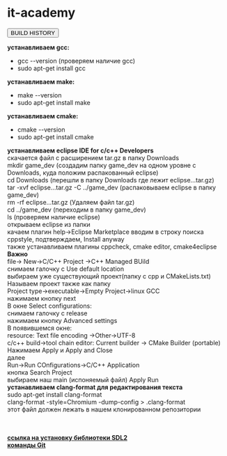 

# it-academy
<form action="https://travis-ci.org/alisatsar/it-academy/builds">
    <input type="submit" value="BUILD HISTORY" />
</form>
<b>устанавливаем gcc:</b><br>
<ul>
 <li>gcc --version (проверяем наличие gcc)</li>
 <li>sudo apt-get install gcc<br></li>
</ul>  
<b>устанавливаем make:</b><br>
<ul>
  <li>make --version </li>
  <li>sudo apt-get install make</li>
 </ul>  
<b>устанавливаем cmake:</b><br>
<ul>
 <li>cmake --version</li>
 <li>sudo apt-get install cmake</li>
 </ul>  
<b>устанавливаем eclipse IDE for c/c++  Developers</b><br>
  скачается файл с расширением tar.gz в папку Downloads<br>
  mkdir game_dev (создадим папку game_dev на одном уровне с Downloads, куда положим распакованный eclipse)<br>
  cd Downloads (перешли в папку Downloads где лежит eclipse...tar.gz)<br>
  tar -xvf eclipse...tar.gz -C ../game_dev (распаковываем eclipse в папку game_dev)<br>
  rm -rf eclipse...tar.gz (Удаляем файл tar.gz)<br>
  cd ../game_dev (переходим в папку game_dev)<br>
  ls (проверяем наличие eclipse)<br>
  открываем eclipse из папки<br>
  качаем плагин help->Eclipse Marketplace вводим в строку поиска сppstyle, подтверждаем, Install anyway<br>
  также устанавливаем плагины cppcheck, cmake editor, cmake4eclipse<br>
<b>Важно</b><br>
  file-> New->C/C++ Project ->C++ Managed BUild<br>
  снимаем галочку с Use default location<br>
  выбираем уже существующий проект(папку с сpp и CMakeLists.txt)<br>
  Называем проект также как папку<br>
  Project type->executable->Empty Project->linux GCC<br>
  нажимаем кнопку next<br>
  В окне Select configurations:<br>
  снимаем галочку с release<br>
  нажимаем кнопку Advanced settings<br>
  В появившемся окне:<br>
  resource: Text file encoding ->Other->UTF-8<br>
  c/c++ build->tool chain editor: Current builder -> CMake Builder (portable)<br>
  Нажимаем Apply и Apply and Close<br>
  далее<br>
  Run->Run COnfigurations->C/C++ Application <br>
  кнопка Search Project<br>
  выбираем наш main (испоняемый файл) Apply Run<br>
<b>устанавливаем clang-format для редактирования текста</b><br>
  sudo apt-get install clang-format<br>
  clang-format -style=Chromium -dump-config > .clang-format<br>
  этот файл должен лежать в нашем клонированном репозитории<br><br><br>


 <a href="https://github.com/alisatsar/it-academy/tree/master/test/02-1-sdl-static"><b>ссылка на установку библиотеки SDL2</b></a><br>
 <a href="https://infobsd.ru/sites/default/files/git-cheatsheet-ru.pdf"><b>команды Git</b></a>
